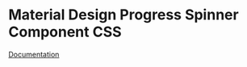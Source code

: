 # Material Design Progress Spinner Component CSS

[Documentation](https://github.com/ArthurClemens/polythene/tree/master/docs/css.md)
